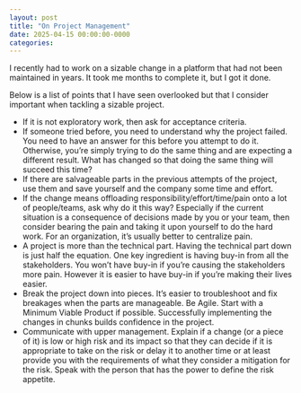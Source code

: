 ```yaml
---
layout: post
title: "On Project Management"
date: 2025-04-15 00:00:00-0000
categories: 
---
```


I recently had to work on a sizable change in a platform that had not been maintained in years. It took me months to complete it, but I got it done.

Below is a list of points that I have seen overlooked but that I consider important when tackling a sizable project.

- If it is not exploratory work, then ask for acceptance criteria.
- If someone tried before, you need to understand why the project failed. You need to have an answer for this before you attempt to do it. Otherwise, you’re simply trying to do the same thing and are expecting a different result. What has changed so that doing the same thing will succeed this time?
- If there are salvageable parts in the previous attempts of the project, use them and save yourself and the company some time and effort.
- If the change means offloading responsibility/effort/time/pain onto a lot of people/teams, ask why do it this way? Especially if the current situation is a consequence of decisions made by you or your team, then consider bearing the pain and taking it upon yourself to do the hard work. For an organization, it’s usually better to centralize pain.
- A project is more than the technical part. Having the technical part down is just half the equation. One key ingredient is having buy-in from all the stakeholders. You won’t have buy-in if you’re causing the stakeholders more pain. However it is easier to have buy-in if you’re making their lives easier.
- Break the project down into pieces. It’s easier to troubleshoot and fix breakages when the parts are manageable. Be Agile. Start with a Minimum Viable Product if possible. Successfully implementing the changes in chunks builds confidence in the project.
- Communicate with upper management. Explain if a change (or a piece of it) is low or high risk and its impact so that they can decide if it is appropriate to take on the risk or delay it to another time or at least provide you with the requirements of what they consider a mitigation for the risk. Speak with the person that has the power to define the risk appetite.
